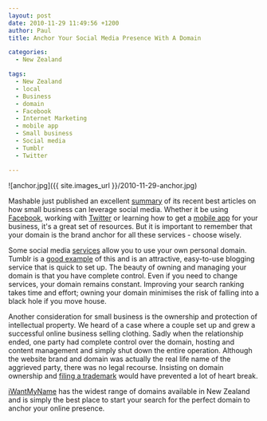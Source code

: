 ```yaml
---
layout: post
date: 2010-11-29 11:49:56 +1200
author: Paul
title: Anchor Your Social Media Presence With A Domain

categories:
  - New Zealand

tags:
  - New Zealand
  - local
  - Business
  - domain
  - Facebook
  - Internet Marketing
  - mobile app
  - Small business
  - Social media
  - Tumblr
  - Twitter

---
```


![anchor.jpg]({{ site.images_url }}/2010-11-29-anchor.jpg)

Mashable just published an excellent [summary](http://mashable.com/2010/11/28/small-business-resources/) of its recent best articles on how small business can leverage social media. Whether it be using [Facebook](http://www.facebook.com/pages/iWantMyName-NZ/118040718222943), working with [Twitter](https://twitter.com/iwantmynamenz) or learning how to get a [mobile app](https://iwantmyname.co.nz/iphone) for your business, it's a great set of resources. But it is important to remember that your domain is the brand anchor for all these services - choose wisely.

Some social media [services](https://iwantmyname.co.nz/services) allow you to use your own personal domain. Tumblr is a [good example](https://iwantmyname.com/blog/2010/10/tell-us-your-tumblr-tales.html) of this and is an attractive, easy-to-use blogging service that is quick to set up. The beauty of owning and managing your domain is that you have complete control. Even if you need to change services, your domain remains constant. Improving your search ranking takes time and effort; owning your domain minimises the risk of falling into a black hole if you move house.

Another consideration for small business is the ownership and protection of intellectual property. We heard of a case where a couple set up and grew a successful online business selling clothing. Sadly when the relationship ended, one party had complete control over the domain, hosting and content management and simply shut down the entire operation. Although the website brand and domain was actually the real life name of the aggrieved party, there was no legal recourse. Insisting on domain ownership and [filing a trademark](http://www.iponz.govt.nz/cms/trade-marks/trade-marks-homepage) would have prevented a lot of heart break.

[iWantMyName](https://iwantmyname.co.nz/) has the widest range of domains available in New Zealand and is simply the best place to start your search for the perfect domain to anchor your online presence.

